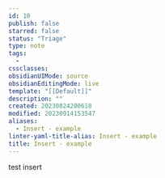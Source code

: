 ```yaml
---
id: 10
publish: false
starred: false
status: "Triage"
type: note
tags:
  - 
cssclasses: 
obsidianUIMode: source
obsidianEditingMode: live
template: "[[Default]]"
description: ""
created: 20230824200618
modified: 20230914153547
aliases:
  - Insert - example
linter-yaml-title-alias: Insert - example
title: Insert - example
---
```


test insert
